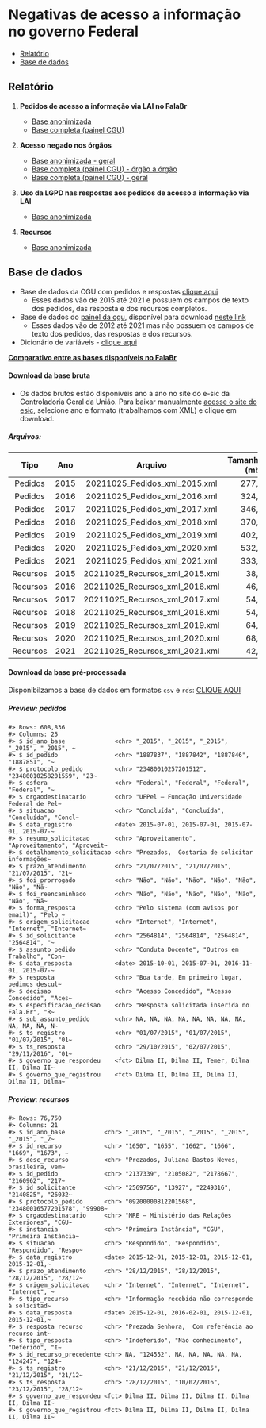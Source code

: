 Negativas de acesso a informação no governo Federal
================

-   [Relatório](#relatório)
-   [Base de dados](#base-de-dados)

## Relatório

1.  **Pedidos de acesso a informação via LAI no FalaBr**

    -   [Base
        anonimizada](https://transparencia-brasil.github.io/negativas-acesso-informacao-Executivo-federal-2021-1/1-pedidos-decisoes.html)
    -   [Base completa (painel
        CGU)](https://transparencia-brasil.github.io/negativas-acesso-informacao-Executivo-federal-2021-1/1-b-pedidos-decisoes-painel.html)

2.  **Acesso negado nos órgãos**

    -   [Base anonimizada -
        geral](https://transparencia-brasil.github.io/negativas-acesso-informacao-Executivo-federal-2021-1/2-pedidos-orgaos-acesso-negado.html)
    -   [Base completa (painel CGU) - órgão a
        órgão](https://transparencia-brasil.github.io/negativas-acesso-informacao-Executivo-federal-2021-1/3-acesso-negado-para-cada-orgao.html)
    -   [Base completa (painel CGU) -
        geral](https://transparencia-brasil.github.io/negativas-acesso-informacao-Executivo-federal-2021-1/2-b-pedidos-orgaos-acesso-negado.html)

3.  **Uso da LGPD nas respostas aos pedidos de acesso a informação via
    LAI**

    -   [Base
        anonimizada](https://transparencia-brasil.github.io/negativas-acesso-informacao-Executivo-federal-2021-1/4-controversos-lgpd.html)

4.  **Recursos**

    -   [Base
        anonimizada](https://transparencia-brasil.github.io/negativas-acesso-informacao-Executivo-federal-2021-1/5-recursos.html)

## Base de dados

-   Base de dados da CGU com pedidos e respostas [clique
    aqui](http://www.consultaesic.cgu.gov.br/busca/_layouts/15/DownloadPedidos/DownloadDados.aspx)
    -   Esses dados vão de 2015 até 2021 e possuem os campos de texto
        dos pedidos, das resposta e dos recursos completos.
-   Base de dados do [painel da
    cgu](http://paineis.cgu.gov.br/lai/index.htm), disponível para
    download [neste
    link](https://falabr.cgu.gov.br/publico/DownloadDados/DownloadDadosLai.aspx)
    -   Esses dados vão de 2012 até 2021 mas não possuem os campos de
        texto dos pedidos, das respostas e dos recursos.
-   Dicionário de variáveis - [clique
    aqui](http://www.consultaesic.cgu.gov.br/arquivosRelatorios/PedidosRespostas/Dicionario-Dados-Exportacao.txt)

[**Comparativo entre as bases disponíveis no
FalaBr**](https://transparencia-brasil.github.io/negativas-acesso-informacao-Executivo-federal-2021-1/6-comparativo-entre-bases-do-falabr.html)

#### Download da base bruta

-   Os dados brutos estão disponíveis ano a ano no site do e-sic da
    Controladoria Geral da União. Para baixar manualmente [acesse o site
    do
    esic](http://www.consultaesic.cgu.gov.br/busca/_layouts/15/DownloadPedidos/DownloadDados.aspx),
    selecione ano e formato (trabalhamos com XML) e clique em download.

##### Arquivos:

|   Tipo   | Ano  |              Arquivo              | Tamanho (mb) |
|:--------:|:----:|:---------------------------------:|-------------:|
| Pedidos  | 2015 | 20211025\_Pedidos\_xml\_2015.xml  |        277,0 |
| Pedidos  | 2016 | 20211025\_Pedidos\_xml\_2016.xml  |        324,2 |
| Pedidos  | 2017 | 20211025\_Pedidos\_xml\_2017.xml  |        346,3 |
| Pedidos  | 2018 | 20211025\_Pedidos\_xml\_2018.xml  |        370,9 |
| Pedidos  | 2019 | 20211025\_Pedidos\_xml\_2019.xml  |        402,7 |
| Pedidos  | 2020 | 20211025\_Pedidos\_xml\_2020.xml  |        532,2 |
| Pedidos  | 2021 | 20211025\_Pedidos\_xml\_2021.xml  |        333,7 |
| Recursos | 2015 | 20211025\_Recursos\_xml\_2015.xml |         38,8 |
| Recursos | 2016 | 20211025\_Recursos\_xml\_2016.xml |         46,5 |
| Recursos | 2017 | 20211025\_Recursos\_xml\_2017.xml |         54,8 |
| Recursos | 2018 | 20211025\_Recursos\_xml\_2018.xml |         54,1 |
| Recursos | 2019 | 20211025\_Recursos\_xml\_2019.xml |         64,6 |
| Recursos | 2020 | 20211025\_Recursos\_xml\_2020.xml |         68,9 |
| Recursos | 2021 | 20211025\_Recursos\_xml\_2021.xml |         42,8 |

#### Download da base pré-processada

Disponibilzamos a base de dados em formatos `csv` e `rds`: [CLIQUE
AQUI](https://drive.google.com/drive/folders/12a0qO8Spxc8IE_Wdlb0fjm88kD6JjVgk)

##### Preview: pedidos

    #> Rows: 608,836
    #> Columns: 25
    #> $ id_ano_base              <chr> "_2015", "_2015", "_2015", "_2015", "_2015", ~
    #> $ id_pedido                <chr> "1887837", "1887842", "1887846", "1887851", "~
    #> $ protocolo_pedido         <chr> "23480010257201512", "23480010258201559", "23~
    #> $ esfera                   <chr> "Federal", "Federal", "Federal", "Federal", "~
    #> $ orgaodestinatario        <chr> "UFPel – Fundação Universidade Federal de Pel~
    #> $ situacao                 <chr> "Concluída", "Concluída", "Concluída", "Concl~
    #> $ data_registro            <date> 2015-07-01, 2015-07-01, 2015-07-01, 2015-07-~
    #> $ resumo_solicitacao       <chr> "Aproveitamento", "Aproveitamento", "Aproveit~
    #> $ detalhamento_solicitacao <chr> "Prezados,  Gostaria de solicitar informações~
    #> $ prazo_atendimento        <chr> "21/07/2015", "21/07/2015", "21/07/2015", "21~
    #> $ foi_prorrogado           <chr> "Não", "Não", "Não", "Não", "Não", "Não", "Nã~
    #> $ foi_reencaminhado        <chr> "Não", "Não", "Não", "Não", "Não", "Não", "Nã~
    #> $ forma_resposta           <chr> "Pelo sistema (com avisos por email)", "Pelo ~
    #> $ origem_solicitacao       <chr> "Internet", "Internet", "Internet", "Internet~
    #> $ id_solicitante           <chr> "2564814", "2564814", "2564814", "2564814", "~
    #> $ assunto_pedido           <chr> "Conduta Docente", "Outros em Trabalho", "Con~
    #> $ data_resposta            <date> 2015-10-01, 2015-07-01, 2016-11-01, 2015-07-~
    #> $ resposta                 <chr> "Boa tarde, Em primeiro lugar, pedimos descul~
    #> $ decisao                  <chr> "Acesso Concedido", "Acesso Concedido", "Aces~
    #> $ especificacao_decisao    <chr> "Resposta solicitada inserida no Fala.Br", "R~
    #> $ sub_assunto_pedido       <chr> NA, NA, NA, NA, NA, NA, NA, NA, NA, NA, NA, N~
    #> $ ts_registro              <chr> "01/07/2015", "01/07/2015", "01/07/2015", "01~
    #> $ ts_resposta              <chr> "29/10/2015", "02/07/2015", "29/11/2016", "01~
    #> $ governo_que_respondeu    <fct> Dilma II, Dilma II, Temer, Dilma II, Dilma II~
    #> $ governo_que_registrou    <fct> Dilma II, Dilma II, Dilma II, Dilma II, Dilma~

##### Preview: recursos

    #> Rows: 76,750
    #> Columns: 21
    #> $ id_ano_base           <chr> "_2015", "_2015", "_2015", "_2015", "_2015", "_2~
    #> $ id_recurso            <chr> "1650", "1655", "1662", "1666", "1669", "1673", ~
    #> $ desc_recurso          <chr> "Prezados, Juliana Bastos Neves, brasileira, vem~
    #> $ id_pedido             <chr> "2137339", "2105082", "2178667", "2160962", "217~
    #> $ id_solicitante        <chr> "2569756", "13927", "2249316", "2140825", "26032~
    #> $ protocolo_pedido      <chr> "09200000812201568", "23480016577201578", "99908~
    #> $ orgaodestinatario     <chr> "MRE – Ministério das Relações Exteriores", "CGU~
    #> $ instancia             <chr> "Primeira Instância", "CGU", "Primeira Instância~
    #> $ situacao              <chr> "Respondido", "Respondido", "Respondido", "Respo~
    #> $ data_registro         <date> 2015-12-01, 2015-12-01, 2015-12-01, 2015-12-01,~
    #> $ prazo_atendimento     <chr> "28/12/2015", "28/12/2015", "28/12/2015", "28/12~
    #> $ origem_solicitacao    <chr> "Internet", "Internet", "Internet", "Internet", ~
    #> $ tipo_recurso          <chr> "Informação recebida não corresponde à solicitad~
    #> $ data_resposta         <date> 2015-12-01, 2016-02-01, 2015-12-01, 2015-12-01,~
    #> $ resposta_recurso      <chr> "Prezada Senhora,  Com referência ao recurso int~
    #> $ tipo_resposta         <chr> "Indeferido", "Não conhecimento", "Deferido", "I~
    #> $ id_recurso_precedente <chr> NA, "124552", NA, NA, NA, NA, NA, "124247", "124~
    #> $ ts_registro           <chr> "21/12/2015", "21/12/2015", "21/12/2015", "21/12~
    #> $ ts_resposta           <chr> "28/12/2015", "10/02/2016", "23/12/2015", "28/12~
    #> $ governo_que_respondeu <fct> Dilma II, Dilma II, Dilma II, Dilma II, Dilma II~
    #> $ governo_que_registrou <fct> Dilma II, Dilma II, Dilma II, Dilma II, Dilma II~
